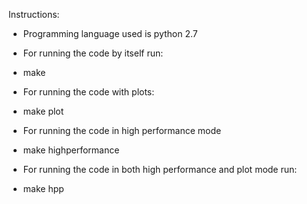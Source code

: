 Instructions:

- Programming language used is python 2.7

- For running the code by itself run:
- make

- For running the code with plots:
- make plot

- For running the code in high performance mode
- make highperformance

- For running the code in both high performance and plot mode run:
- make hpp


